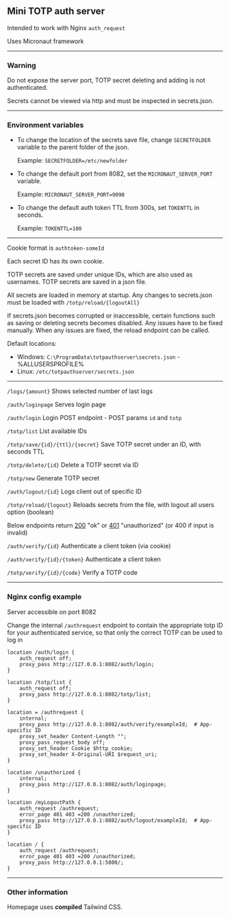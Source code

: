 ## Mini TOTP auth server

Intended to work with Nginx `auth_request`

Uses Micronaut framework

---

### Warning

Do not expose the server port, TOTP secret deleting and adding is not authenticated.

Secrets cannot be viewed via http and must be inspected in secrets.json.

---
### Environment variables

- To change the location of the secrets save file, change `SECRETFOLDER` variable to the parent folder of the json.

    Example: `SECRETFOLDER=/etc/newfolder`


-  To change the default port from 8082, set the `MICRONAUT_SERVER_PORT` variable. 

    Example: `MICRONAUT_SERVER_PORT=9090`


- To change the default auth token TTL from 300s, set `TOKENTTL` in seconds.

    Example: `TOKENTTL=100`

---

Cookie format is `authtoken-someId`

Each secret ID has its own cookie.

TOTP secrets are saved under unique IDs, which are also used as usernames.
TOTP secrets are saved in a json file. 

All secrets are loaded in memory at startup. Any changes to secrets.json must be loaded with 
`/totp/reload/{logoutAll}`

If secrets.json becomes corrupted or inaccessible, certain functions such as saving or deleting secrets becomes disabled. Any issues have to be fixed manually. When any issues are fixed, the reload endpoint can be called.

Default locations:
- Windows: `C:\ProgramData\totpauthserver\secrets.json` - %ALLUSERSPROFILE%
- Linux: `/etc/totpauthserver/secrets.json`

---


`/logs/{amount}`
Shows selected number of last logs


`/auth/loginpage`
Serves login page


`/auth/login`
Login POST endpoint - POST params `id` and `totp`


`/totp/list`
List available IDs


`/totp/save/{id}/{ttl}/{secret}`
Save TOTP secret under an ID, with seconds TTL


`/totp/delete/{id}`
Delete a TOTP secret via ID


`/totp/new`
Generate TOTP secret


`/auth/logout/{id}`
Logs client out of specific ID


`/totp/reload/{logout}`
Reloads secrets from the file, with logout all users option (boolean)


Below endpoints return <ins>200</ins> "ok" or <ins>401</ins> "unauthorized" (or 400 if input is invalid)


`/auth/verify/{id}`
Authenticate a client token (via cookie)


`/auth/verify/{id}/{token}`
Authenticate a client token


`/totp/verify/{id}/{code}`
Verify a TOTP code


---

### Nginx config example

Server accessible on port 8082

Change the internal `/authrequest` endpoint to contain the appropriate totp ID for your authenticated service, so that only the correct TOTP can be used to log in

``` 
location /auth/login {
    auth_request off;
    proxy_pass http://127.0.0.1:8082/auth/login;
}

location /totp/list {
    auth_request off;
    proxy_pass http://127.0.0.1:8082/totp/list;
}

location = /authrequest {
    internal;
    proxy_pass http://127.0.0.1:8082/auth/verify/exampleId;  # App-specific ID
    proxy_set_header Content-Length "";
    proxy_pass_request_body off;
    proxy_set_header Cookie $http_cookie;
    proxy_set_header X-Original-URI $request_uri;
}

location /unauthorized {
    internal;
    proxy_pass http://127.0.0.1:8082/auth/loginpage;
}

location /myLogoutPath {
    auth_request /authrequest;
    error_page 401 403 =200 /unauthorized;
    proxy_pass http://127.0.0.1:8082/auth/logout/exampleId;  # App-specific ID
}

location / {
    auth_request /authrequest;
    error_page 401 403 =200 /unauthorized;
    proxy_pass http://127.0.0.1:5800/;
}
```

---

### Other information

Homepage uses **compiled** Tailwind CSS. 